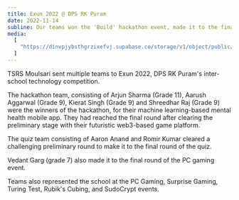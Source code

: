 ```yaml
---
title: Exun 2022 @ DPS RK Puram
date: 2022-11-14
subline: Our teams won the 'Build' hackathon event, made it to the finals of the Exun quiz and gaming events, and more.
media:
  [
    "https://dinvpjybsthgrzixefvj.supabase.co/storage/v1/object/public/strapi-uploads/exun-photo_1679582357803.jpg",
  ]
---
```


TSRS Moulsari sent multiple teams to Exun 2022, DPS RK Puram's inter-school technology competition.

The hackathon team, consisting of Arjun Sharma (Grade 11), Aarush Aggarwal (Grade 9), Kierat Singh (Grade 9) and Shreedhar Raj (Grade 9) were the winners of the hackathon, for their machine learning-based mental health mobile app. They had reached the final round after clearing the preliminary stage with their futuristic web3-based game platform.

The quiz team consisting of Aaron Anand and Romir Kumar cleared a challenging preliminary round to make it to the final round of the quiz.

Vedant Garg (grade 7) also made it to the final round of the PC gaming event.

Teams also represented the school at the PC Gaming, Surprise Gaming, Turing Test, Rubik's Cubing, and SudoCrypt events.
